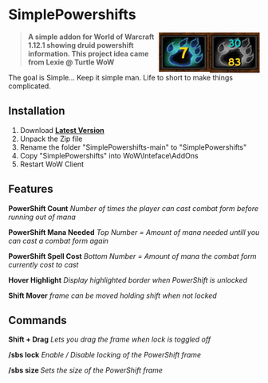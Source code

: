 # SimplePowershifts

<img src="Media/DisplayOOM.jpg" float="right" align="right">
<img src="Media/Display.jpg" float="right" align="right">

> **A simple addon for World of Warcraft 1.12.1 showing druid powershift information. This project idea came from Lexie @ Turtle WoW**

The goal is Simple... Keep it simple man. Life to short to make things complicated.

## Installation
1. Download **[Latest Version](https://github.com/Beardedrasta/SimplePowershifts/archive/refs/heads/master.zip)**
2. Unpack the Zip file
3. Rename the folder "SimplePowershifts-main" to "SimplePowershifts"
4. Copy "SimplePowershifts" into WoW\Inteface\AddOns
5. Restart WoW Client

## Features

**PowerShift Count**
*Number of times the player can cast combat form before running out of mana*

**PowerShift Mana Needed**
*Top Number = Amount of mana needed untill you can cast a combat form again*

**PowerShift Spell Cost**
*Bottom Number = Amount of mana the combat form currently cost to cast*

**Hover Highlight**
*Display highlighted border when PowerShift is unlocked*

**Shift Mover**
*frame can be moved holding shift when not locked*

## Commands

**Shift + Drag**
*Lets you drag the frame when lock is toggled off*

**/sbs lock**
*Enable / Disable locking of the PowerShift frame*

**/sbs size <value>**
*Sets the size of the PowerShift frame*
